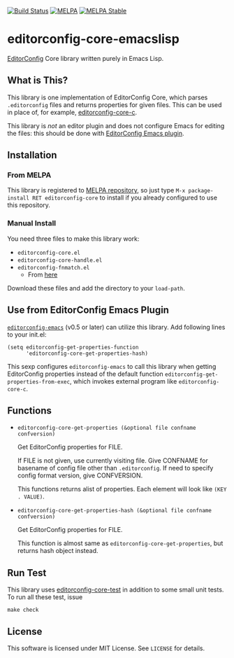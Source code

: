[![Build Status](https://travis-ci.org/10sr/editorconfig-core-emacslisp.svg)](https://travis-ci.org/10sr/editorconfig-core-emacslisp)
[![MELPA](https://melpa.org/packages/editorconfig-core-badge.svg)](https://melpa.org/#/editorconfig-core)
[![MELPA Stable](https://stable.melpa.org/packages/editorconfig-core-badge.svg)](https://stable.melpa.org/#/editorconfig-core)



editorconfig-core-emacslisp
============================

[EditorConfig](http://editorconfig.org/) Core library written purely in Emacs
Lisp.


What is This?
---------------

This library is one implementation of EditorConfig Core, which parses
`.editorconfig` files and returns properties for given files.
This can be used in place of, for example,
[editorconfig-core-c](https://github.com/editorconfig/editorconfig-core-c).

This library is *not* an editor plugin and does not configure Emacs for editing
the files: this should be done with
[EditorConfig Emacs plugin](https://github.com/editorconfig/editorconfig-emacs).



Installation
-------------


### From MELPA ###

This library is registered to [MELPA repository](http://melpa.org), so just
type `M-x package-install RET editorconfig-core` to install if you already
configured to use this repository.


### Manual Install ###

You need three files to make this library work:

* `editorconfig-core.el`
* `editorconfig-core-handle.el`
* `editorconfig-fnmatch.el`
  * From [here](https://github.com/10sr/editorconfig-fnmatch-el)

Download these files and add the directory to your `load-path`.



Use from EditorConfig Emacs Plugin
----------------------------------

[`editorconfig-emacs`](https://github.com/editorconfig/editorconfig-emacs)
(v0.5 or later) can utilize this library.
Add following lines to your init.el:

    (setq editorconfig-get-properties-function
          'editorconfig-core-get-properties-hash)

This sexp configures `editorconfig-emacs` to call this library when getting
EditorConfig properties instead of the default function
 `editorconfig-get-properties-from-exec`, which invokes external program
like `editorconfig-core-c`.





Functions
--------

* `editorconfig-core-get-properties (&optional file confname confversion)`

  Get EditorConfig properties for FILE.

  If FILE is not given, use currently visiting file.
Give CONFNAME for basename of config file other than `.editorconfig`.
If need to specify config format version, give CONFVERSION.

  This functions returns alist of properties. Each element will look like
`(KEY . VALUE)`.

* `editorconfig-core-get-properties-hash (&optional file confname confversion)`

  Get EditorConfig properties for FILE.

  This function is almost same as `editorconfig-core-get-properties`, but
returns hash object instead.



Run Test
---------

This library uses [editorconfig-core-test](https://github.com/editorconfig/editorconfig-core-test) in addition to
some small unit tests.
To run all these test, issue

    make check


License
---------

This software is licensed under MIT License. See `LICENSE` for details.
